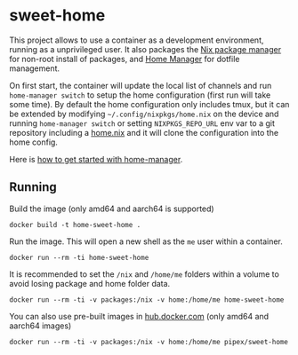# sweet-home

This project allows to use a container as a development environment, running as a unprivileged user.
It also packages the [Nix package manager](https://nixos.org/manual/nix/stable/introduction.html) for
non-root install of packages, and [Home Manager](https://github.com/nix-community/home-manager) for dotfile
management.

On first start, the container will update the local list of channels and run `home-manager switch` to setup the
home configuration (first run will take some time). By default the home configuration only includes tmux, but it can be extended by modifying 
`~/.config/nixpkgs/home.nix` on the device and running `home-manager switch` or setting `NIXPKGS_REPO_URL` env var to
a git repository including a [home.nix](home.nix) and it will clone the configuration into the home config.

Here is [how to get started with home-manager](https://ghedam.at/24353/tutorial-getting-started-with-home-manager-for-nix).

## Running

Build the image (only amd64 and aarch64 is supported)

```
docker build -t home-sweet-home .
```

Run the image. This will open a new shell as the `me` user within a container.
```
docker run --rm -ti home-sweet-home
```

It is recommended to set the `/nix` and `/home/me` folders within a volume to avoid
losing package and home folder data.
```
docker run --rm -ti -v packages:/nix -v home:/home/me home-sweet-home
```

You can also use pre-built images in [hub.docker.com](https://hub.docker.com/u/pipex/sweet-home) (only amd64 and aarch64 images)

```
docker run --rm -ti -v packages:/nix -v home:/home/me pipex/sweet-home
```
